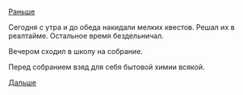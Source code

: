 [Раньше](2016.07.27.md)

Сегодня с утра и до обеда накидали мелких квестов. Решал их в реалтайме.
Остальное время бездельничал.

Вечером сходил в школу на собрание.

Перед собранием взяд для себя бытовой химии всякой.

[Дальше](2016.08.01.md)